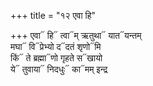 +++
title = "१२ एवा हि"

+++
एवा᳓ हि᳓ त्वा᳓म् ऋतुथा᳓ यात᳓यन्तम्  
मघा᳓ वि᳓प्रेभ्यो द᳓दतं शृणो᳓मि  
किं᳓ ते ब्रह्मा᳓णो गृहते स᳓खायो  
ये᳓ तुवाया᳓ निदधुः᳓ का᳓मम् इन्द्र